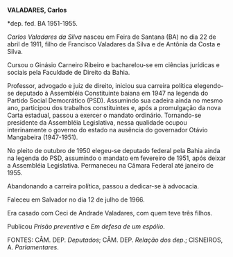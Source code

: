 **VALADARES, Carlos**

\*dep. fed. BA 1951-1955.

*Carlos Valadares da Silva* nasceu em Feira de Santana (BA) no dia 22 de
abril de 1911, filho de Francisco Valadares da Silva e de Antônia da
Costa e Silva.

Cursou o Ginásio Carneiro Ribeiro e bacharelou-se em ciências jurídicas
e sociais pela Faculdade de Direito da Bahia.

Professor, advogado e juiz de direito, iniciou sua carreira política
elegendo-se deputado à Assembléia Constituinte baiana em 1947 na legenda
do Partido Social Democrático (PSD). Assumindo sua cadeira ainda no
mesmo ano, participou dos trabalhos constituintes e, após a promulgação
da nova Carta estadual, passou a exercer o mandato ordinário.
Tornando-se presidente da Assembléia Legislativa, nessa qualidade ocupou
interinamente o governo do estado na ausência do governador Otávio
Mangabeira (1947-1951).

No pleito de outubro de 1950 elegeu-se deputado federal pela Bahia ainda
na legenda do PSD, assumindo o mandato em fevereiro de 1951, após deixar
a Assembléia Legislativa. Permaneceu na Câmara Federal até janeiro de
1955.

Abandonando a carreira política, passou a dedicar-se à advocacia.

Faleceu em Salvador no dia 12 de julho de 1966.

Era casado com Ceci de Andrade Valadares, com quem teve três filhos.

Publicou *Prisão preventiva* e *Em defesa de um espólio*.


FONTES: CÂM. DEP. *Deputados*; CÂM. DEP. *Relação dos dep*.; CISNEIROS,
A. *Parlamentares*.

